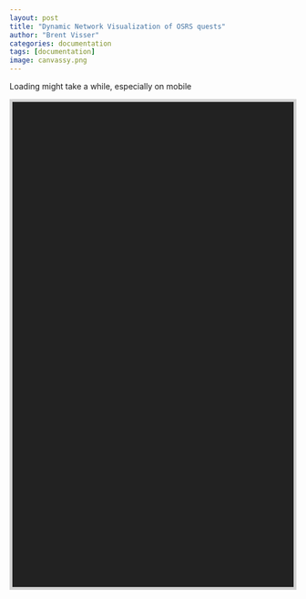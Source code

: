 ```yaml
---
layout: post
title: "Dynamic Network Visualization of OSRS quests"
author: "Brent Visser"
categories: documentation
tags: [documentation]
image: canvassy.png
---
```


<head>
<meta http-equiv="content-type" content="text/html; charset=UTF-8">
  <title>Network | Quests of OSRS</title>

  <script type="text/javascript" src="https://bsvisser.github.io/OSRSquests/vis-network.min.js"></script>
  <link href="https://bsvisser.github.io/OSRSquests/vis.css" rel="stylesheet" type="text/css">

  <style type="text/css">
    #mynetwork {
      width: 98%;
      height: 850px;
      border: 5px solid lightgray;
      background: #222222;
    }
  </style>
</head>
<body>
  <p> Loading might take a while, especially on mobile</p>
<div id="mynetwork"><div class="vis-network" style="position: relative; overflow: hidden; touch-action: pan-y; -moz-user-select: none; width: 100%; height: 100%;" tabindex="900"><canvas style="position: relative; touch-action: none; -moz-user-select: none; width: 100%; height: 100%;" width="600" height="400"></canvas></div></div>

<script type="text/javascript">
  // create an array with nodes
        nodes = new vis.DataSet([{"font": {"color": "white"}, "id": "The Great Brain Robbery", "label": "The Great Brain Robbery", "shape": "dot", "title": "The Great Brain Robbery"}, {"font": {"color": "white"}, "id": "Creature of Fenkenstrain", "label": "Creature of Fenkenstrain", "shape": "dot", "title": "Creature of Fenkenstrain"}, {"font": {"color": "white"}, "id": "Cabin Fever", "label": "Cabin Fever", "shape": "dot", "title": "Cabin Fever"}, {"font": {"color": "white"}, "id": "Freeing Pirate Pete", "label": "Freeing Pirate Pete", "shape": "dot", "title": "Freeing Pirate Pete"}, {"font": {"color": "white"}, "id": "Priest in Peril", "label": "Priest in Peril", "shape": "dot", "title": "Priest in Peril"}, {"font": {"color": "white"}, "id": "The Restless Ghost", "label": "The Restless Ghost", "shape": "dot", "title": "The Restless Ghost"}, {"font": {"color": "white"}, "id": "Rum Deal", "label": "Rum Deal", "shape": "dot", "title": "Rum Deal"}, {"font": {"color": "white"}, "id": "Pirate\u0027s Treasure", "label": "Pirate\u0027s Treasure", "shape": "dot", "title": "Pirate\u0027s Treasure"}, {"font": {"color": "white"}, "id": "Zogre Flesh Eaters", "label": "Zogre Flesh Eaters", "shape": "dot", "title": "Zogre Flesh Eaters"}, {"font": {"color": "white"}, "id": "Big Chompy Bird Hunting", "label": "Big Chompy Bird Hunting", "shape": "dot", "title": "Big Chompy Bird Hunting"}, {"font": {"color": "white"}, "id": "Jungle Potion", "label": "Jungle Potion", "shape": "dot", "title": "Jungle Potion"}, {"font": {"color": "white"}, "id": "Fairytale II - Cure a Queen", "label": "Fairytale II - Cure a Queen", "shape": "dot", "title": "Fairytale II - Cure a Queen"}, {"font": {"color": "white"}, "id": "Fairytale I - Growing Pains", "label": "Fairytale I - Growing Pains", "shape": "dot", "title": "Fairytale I - Growing Pains"}, {"font": {"color": "white"}, "id": "Lost City", "label": "Lost City", "shape": "dot", "title": "Lost City"}, {"font": {"color": "white"}, "id": "Nature Spirit", "label": "Nature Spirit", "shape": "dot", "title": "Nature Spirit"}, {"font": {"color": "white"}, "id": "Wanted!", "label": "Wanted!", "shape": "dot", "title": "Wanted!"}, {"font": {"color": "white"}, "id": "Recruitment Drive", "label": "Recruitment Drive", "shape": "dot", "title": "Recruitment Drive"}, {"font": {"color": "white"}, "id": "The Lost Tribe", "label": "The Lost Tribe", "shape": "dot", "title": "The Lost Tribe"}, {"font": {"color": "white"}, "id": "Druidic Ritual", "label": "Druidic Ritual", "shape": "dot", "title": "Druidic Ritual"}, {"font": {"color": "white"}, "id": "Rune Mysteries", "label": "Rune Mysteries", "shape": "dot", "title": "Rune Mysteries"}, {"font": {"color": "white"}, "id": "Black Knight\u0027s Fortress", "label": "Black Knight\u0027s Fortress", "shape": "dot", "title": "Black Knight\u0027s Fortress"}, {"font": {"color": "white"}, "id": "Freeing King Awowogei", "label": "Freeing King Awowogei", "shape": "dot", "title": "Freeing King Awowogei"}, {"font": {"color": "white"}, "id": "Monkey Madness I", "label": "Monkey Madness I", "shape": "dot", "title": "Monkey Madness I"}, {"font": {"color": "white"}, "id": "The Grand Tree", "label": "The Grand Tree", "shape": "dot", "title": "The Grand Tree"}, {"font": {"color": "white"}, "id": "Tree Gnome Village", "label": "Tree Gnome Village", "shape": "dot", "title": "Tree Gnome Village"}, {"font": {"color": "white"}, "id": "A Tail of Two Cats", "label": "A Tail of Two Cats", "shape": "dot", "title": "A Tail of Two Cats"}, {"font": {"color": "white"}, "id": "Icthlarin\u0027s Little Helper", "label": "Icthlarin\u0027s Little Helper", "shape": "dot", "title": "Icthlarin\u0027s Little Helper"}, {"font": {"color": "white"}, "id": "Gertrude\u0027s Cat", "label": "Gertrude\u0027s Cat", "shape": "dot", "title": "Gertrude\u0027s Cat"}, {"font": {"color": "white"}, "id": "Making Friends with My Arm", "label": "Making Friends with My Arm", "shape": "dot", "title": "Making Friends with My Arm"}, {"font": {"color": "white"}, "id": "Swan Song", "label": "Swan Song", "shape": "dot", "title": "Swan Song"}, {"font": {"color": "white"}, "id": "Cold War", "label": "Cold War", "shape": "dot", "title": "Cold War"}, {"font": {"color": "white"}, "id": "Romeo \u0026 Juliet", "label": "Romeo \u0026 Juliet", "shape": "dot", "title": "Romeo \u0026 Juliet"}, {"font": {"color": "white"}, "id": "My Arm\u0027s Big Adventure", "label": "My Arm\u0027s Big Adventure", "shape": "dot", "title": "My Arm\u0027s Big Adventure"}, {"font": {"color": "white"}, "id": "One Small Favour", "label": "One Small Favour", "shape": "dot", "title": "One Small Favour"}, {"font": {"color": "white"}, "id": "Garden of Tranquillity", "label": "Garden of Tranquillity", "shape": "dot", "title": "Garden of Tranquillity"}, {"font": {"color": "white"}, "id": "The Feud", "label": "The Feud", "shape": "dot", "title": "The Feud"}, {"font": {"color": "white"}, "id": "Eadgar\u0027s Ruse", "label": "Eadgar\u0027s Ruse", "shape": "dot", "title": "Eadgar\u0027s Ruse"}, {"font": {"color": "white"}, "id": "Shilo Village", "label": "Shilo Village", "shape": "dot", "title": "Shilo Village"}, {"font": {"color": "white"}, "id": "Troll Stronghold", "label": "Troll Stronghold", "shape": "dot", "title": "Troll Stronghold"}, {"font": {"color": "white"}, "id": "Death Plateau", "label": "Death Plateau", "shape": "dot", "title": "Death Plateau"}, {"font": {"color": "white"}, "id": "A Taste of Hope", "label": "A Taste of Hope", "shape": "dot", "title": "A Taste of Hope"}, {"font": {"color": "white"}, "id": "Darkness of Hallowvale", "label": "Darkness of Hallowvale", "shape": "dot", "title": "Darkness of Hallowvale"}, {"font": {"color": "white"}, "id": "In Aid of the Myreque", "label": "In Aid of the Myreque", "shape": "dot", "title": "In Aid of the Myreque"}, {"font": {"color": "white"}, "id": "In Search of the Myreque", "label": "In Search of the Myreque", "shape": "dot", "title": "In Search of the Myreque"}, {"font": {"color": "white"}, "id": "Monkey Madness II", "label": "Monkey Madness II", "shape": "dot", "title": "Monkey Madness II"}, {"font": {"color": "white"}, "id": "The Eyes of Glouphrie", "label": "The Eyes of Glouphrie", "shape": "dot", "title": "The Eyes of Glouphrie"}, {"font": {"color": "white"}, "id": "Watchtower", "label": "Watchtower", "shape": "dot", "title": "Watchtower"}, {"font": {"color": "white"}, "id": "Tale of the Righteous", "label": "Tale of the Righteous", "shape": "dot", "title": "Tale of the Righteous"}, {"font": {"color": "white"}, "id": "Client of Kourend", "label": "Client of Kourend", "shape": "dot", "title": "Client of Kourend"}, {"font": {"color": "white"}, "id": "Holy Grail", "label": "Holy Grail", "shape": "dot", "title": "Holy Grail"}, {"font": {"color": "white"}, "id": "Merlin\u0027s Crystal", "label": "Merlin\u0027s Crystal", "shape": "dot", "title": "Merlin\u0027s Crystal"}, {"font": {"color": "white"}, "id": "Dragon Slayer II", "label": "Dragon Slayer II", "shape": "dot", "title": "Dragon Slayer II"}, {"font": {"color": "white"}, "id": "Dream Mentor", "label": "Dream Mentor", "shape": "dot", "title": "Dream Mentor"}, {"font": {"color": "white"}, "id": "Animal Magnetism", "label": "Animal Magnetism", "shape": "dot", "title": "Animal Magnetism"}, {"font": {"color": "white"}, "id": "Ghosts Ahoy", "label": "Ghosts Ahoy", "shape": "dot", "title": "Ghosts Ahoy"}, {"font": {"color": "white"}, "id": "Bone Voyage", "label": "Bone Voyage", "shape": "dot", "title": "Bone Voyage"}, {"font": {"color": "white"}, "id": "Legends\u0027 Quest", "label": "Legends\u0027 Quest", "shape": "dot", "title": "Legends\u0027 Quest"}, {"font": {"color": "white"}, "id": "Lunar Diplomacy", "label": "Lunar Diplomacy", "shape": "dot", "title": "Lunar Diplomacy"}, {"font": {"color": "white"}, "id": "Ernest the Chicken", "label": "Ernest the Chicken", "shape": "dot", "title": "Ernest the Chicken"}, {"font": {"color": "white"}, "id": "The Dig Site", "label": "The Dig Site", "shape": "dot", "title": "The Dig Site"}, {"font": {"color": "white"}, "id": "Family Crest", "label": "Family Crest", "shape": "dot", "title": "Family Crest"}, {"font": {"color": "white"}, "id": "Underground Pass", "label": "Underground Pass", "shape": "dot", "title": "Underground Pass"}, {"font": {"color": "white"}, "id": "Waterfall Quest", "label": "Waterfall Quest", "shape": "dot", "title": "Waterfall Quest"}, {"font": {"color": "white"}, "id": "Heroes\u0027 Quest", "label": "Heroes\u0027 Quest", "shape": "dot", "title": "Heroes\u0027 Quest"}, {"font": {"color": "white"}, "id": "The Fremennik Trials", "label": "The Fremennik Trials", "shape": "dot", "title": "The Fremennik Trials"}, {"font": {"color": "white"}, "id": "Biohazard", "label": "Biohazard", "shape": "dot", "title": "Biohazard"}, {"font": {"color": "white"}, "id": "Shield of Arrav", "label": "Shield of Arrav", "shape": "dot", "title": "Shield of Arrav"}, {"font": {"color": "white"}, "id": "Dragon Slayer", "label": "Dragon Slayer", "shape": "dot", "title": "Dragon Slayer"}, {"font": {"color": "white"}, "id": "Plague City", "label": "Plague City", "shape": "dot", "title": "Plague City"}, {"font": {"color": "white"}, "id": "Desert Treasure", "label": "Desert Treasure", "shape": "dot", "title": "Desert Treasure"}, {"font": {"color": "white"}, "id": "Temple of Ikov", "label": "Temple of Ikov", "shape": "dot", "title": "Temple of Ikov"}, {"font": {"color": "white"}, "id": "The Tourist Trap", "label": "The Tourist Trap", "shape": "dot", "title": "The Tourist Trap"}, {"font": {"color": "white"}, "id": "Regicide", "label": "Regicide", "shape": "dot", "title": "Regicide"}, {"font": {"color": "white"}, "id": "Mourning\u0027s Ends Part II", "label": "Mourning\u0027s Ends Part II", "shape": "dot", "title": "Mourning\u0027s Ends Part II"}, {"font": {"color": "white"}, "id": "Mourning\u0027s Ends Part I", "label": "Mourning\u0027s Ends Part I", "shape": "dot", "title": "Mourning\u0027s Ends Part I"}, {"font": {"color": "white"}, "id": "Tai Bwo Wannai Trio", "label": "Tai Bwo Wannai Trio", "shape": "dot", "title": "Tai Bwo Wannai Trio"}, {"font": {"color": "white"}, "id": "Making History", "label": "Making History", "shape": "dot", "title": "Making History"}, {"font": {"color": "white"}, "id": "Olaf\u0027s Quest", "label": "Olaf\u0027s Quest", "shape": "dot", "title": "Olaf\u0027s Quest"}, {"font": {"color": "white"}, "id": "Another Cook\u0027s Quest", "label": "Another Cook\u0027s Quest", "shape": "dot", "title": "Another Cook\u0027s Quest"}, {"font": {"color": "white"}, "id": "Cook\u0027s Assistant", "label": "Cook\u0027s Assistant", "shape": "dot", "title": "Cook\u0027s Assistant"}, {"font": {"color": "white"}, "id": "Between a Rock...", "label": "Between a Rock...", "shape": "dot", "title": "Between a Rock..."}, {"font": {"color": "white"}, "id": "Dwarf Cannon", "label": "Dwarf Cannon", "shape": "dot", "title": "Dwarf Cannon"}, {"font": {"color": "white"}, "id": "Fishing Contest", "label": "Fishing Contest", "shape": "dot", "title": "Fishing Contest"}, {"font": {"color": "white"}, "id": "The Ascent of Arceuus", "label": "The Ascent of Arceuus", "shape": "dot", "title": "The Ascent of Arceuus"}, {"font": {"color": "white"}, "id": "What Lies Below", "label": "What Lies Below", "shape": "dot", "title": "What Lies Below"}, {"font": {"color": "white"}, "id": "Another Slice of H.A.M.", "label": "Another Slice of H.A.M.", "shape": "dot", "title": "Another Slice of H.A.M."}, {"font": {"color": "white"}, "id": "Death to the Dorgeshuun", "label": "Death to the Dorgeshuun", "shape": "dot", "title": "Death to the Dorgeshuun"}, {"font": {"color": "white"}, "id": "The Giant Dwarf", "label": "The Giant Dwarf", "shape": "dot", "title": "The Giant Dwarf"}, {"font": {"color": "white"}, "id": "Shadow of the Storm", "label": "Shadow of the Storm", "shape": "dot", "title": "Shadow of the Storm"}, {"font": {"color": "white"}, "id": "Demon Slayer", "label": "Demon Slayer", "shape": "dot", "title": "Demon Slayer"}, {"font": {"color": "white"}, "id": "The Golem", "label": "The Golem", "shape": "dot", "title": "The Golem"}, {"font": {"color": "white"}, "id": "Elemental Workshop II", "label": "Elemental Workshop II", "shape": "dot", "title": "Elemental Workshop II"}, {"font": {"color": "white"}, "id": "Elemental Workshop I", "label": "Elemental Workshop I", "shape": "dot", "title": "Elemental Workshop I"}, {"font": {"color": "white"}, "id": "Throne of Miscellania", "label": "Throne of Miscellania", "shape": "dot", "title": "Throne of Miscellania"}, {"font": {"color": "white"}, "id": "The Depths of Despair", "label": "The Depths of Despair", "shape": "dot", "title": "The Depths of Despair"}, {"font": {"color": "white"}, "id": "Ratcatchers", "label": "Ratcatchers", "shape": "dot", "title": "Ratcatchers"}, {"font": {"color": "white"}, "id": "Contact!", "label": "Contact!", "shape": "dot", "title": "Contact!"}, {"font": {"color": "white"}, "id": "Prince Ali Rescue", "label": "Prince Ali Rescue", "shape": "dot", "title": "Prince Ali Rescue"}, {"font": {"color": "white"}, "id": "Recipe for Disaster", "label": "Recipe for Disaster", "shape": "dot", "title": "Recipe for Disaster"}, {"font": {"color": "white"}, "id": "Goblin Diplomacy", "label": "Goblin Diplomacy", "shape": "dot", "title": "Goblin Diplomacy"}, {"font": {"color": "white"}, "id": "Murder Mystery", "label": "Murder Mystery", "shape": "dot", "title": "Murder Mystery"}, {"font": {"color": "white"}, "id": "Horror from the Deep", "label": "Horror from the Deep", "shape": "dot", "title": "Horror from the Deep"}, {"font": {"color": "white"}, "id": "Witch\u0027s House", "label": "Witch\u0027s House", "shape": "dot", "title": "Witch\u0027s House"}, {"font": {"color": "white"}, "id": "Freeing the Goblin generals", "label": "Freeing the Goblin generals", "shape": "dot", "title": "Freeing the Goblin generals"}, {"font": {"color": "white"}, "id": "Freeing the Mountain dwarf", "label": "Freeing the Mountain dwarf", "shape": "dot", "title": "Freeing the Mountain dwarf"}, {"font": {"color": "white"}, "id": "Freeing Evil Dave", "label": "Freeing Evil Dave", "shape": "dot", "title": "Freeing Evil Dave"}, {"font": {"color": "white"}, "id": "Freeing the Lumbridge Guide", "label": "Freeing the Lumbridge Guide", "shape": "dot", "title": "Freeing the Lumbridge Guide"}, {"font": {"color": "white"}, "id": "Freeing Skrach Uglogwee", "label": "Freeing Skrach Uglogwee", "shape": "dot", "title": "Freeing Skrach Uglogwee"}, {"font": {"color": "white"}, "id": "Freeing Sir Amik Varze", "label": "Freeing Sir Amik Varze", "shape": "dot", "title": "Freeing Sir Amik Varze"}, {"font": {"color": "white"}, "id": "The Fremennik Isles", "label": "The Fremennik Isles", "shape": "dot", "title": "The Fremennik Isles"}, {"font": {"color": "white"}, "id": "Troll Romance", "label": "Troll Romance", "shape": "dot", "title": "Troll Romance"}, {"font": {"color": "white"}, "id": "Rag and Bone Man II", "label": "Rag and Bone Man II", "shape": "dot", "title": "Rag and Bone Man II"}, {"font": {"color": "white"}, "id": "Rag and Bone Man", "label": "Rag and Bone Man", "shape": "dot", "title": "Rag and Bone Man"}, {"font": {"color": "white"}, "id": "The Forsaken Tower", "label": "The Forsaken Tower", "shape": "dot", "title": "The Forsaken Tower"}, {"font": {"color": "white"}, "id": "Forgettable Tale...", "label": "Forgettable Tale...", "shape": "dot", "title": "Forgettable Tale..."}, {"font": {"color": "white"}, "id": "King\u0027s Ransom", "label": "King\u0027s Ransom", "shape": "dot", "title": "King\u0027s Ransom"}, {"font": {"color": "white"}, "id": "Black Knights\u0027 Fortress", "label": "Black Knights\u0027 Fortress", "shape": "dot", "title": "Black Knights\u0027 Fortress"}, {"font": {"color": "white"}, "id": "Royal Trouble", "label": "Royal Trouble", "shape": "dot", "title": "Royal Trouble"}, {"font": {"color": "white"}, "id": "The Queen of Thieves", "label": "The Queen of Thieves", "shape": "dot", "title": "The Queen of Thieves"}, {"font": {"color": "white"}, "id": "Roving Elves", "label": "Roving Elves", "shape": "dot", "title": "Roving Elves"}, {"font": {"color": "white"}, "id": "Sheep Herder", "label": "Sheep Herder", "shape": "dot", "title": "Sheep Herder"}, {"font": {"color": "white"}, "id": "The Slug Menace", "label": "The Slug Menace", "shape": "dot", "title": "The Slug Menace"}, {"font": {"color": "white"}, "id": "Sea Slug", "label": "Sea Slug", "shape": "dot", "title": "Sea Slug"}, {"font": {"color": "white"}, "id": "Scorpion Catcher", "label": "Scorpion Catcher", "shape": "dot", "title": "Scorpion Catcher"}, {"font": {"color": "white"}, "id": "Alfred Grimhand\u0027s Barcrawl", "label": "Alfred Grimhand\u0027s Barcrawl", "shape": "dot", "title": "Alfred Grimhand\u0027s Barcrawl"}, {"font": {"color": "white"}, "id": "Devious Minds", "label": "Devious Minds", "shape": "dot", "title": "Devious Minds"}, {"font": {"color": "white"}, "id": "Enter the Abyss", "label": "Enter the Abyss", "shape": "dot", "title": "Enter the Abyss"}, {"font": {"color": "white"}, "id": "Doric\u0027s Quest", "label": "Doric\u0027s Quest", "shape": "dot", "title": "Doric\u0027s Quest"}, {"font": {"color": "white"}, "id": "Freeing the Mountain Dwarf", "label": "Freeing the Mountain Dwarf", "shape": "dot", "title": "Freeing the Mountain Dwarf"}, {"font": {"color": "white"}, "id": 0, "label": "Observatory Quest", "shape": "dot"}, {"font": {"color": "white"}, "id": 1, "label": "Enlightened Journey", "shape": "dot"}, {"font": {"color": "white"}, "id": 2, "label": "Enakhra\u0027s Lament", "shape": "dot"}, {"font": {"color": "white"}, "id": 3, "label": "Tribal Totem", "shape": "dot"}, {"font": {"color": "white"}, "id": 4, "label": "Monk\u0027s Friend", "shape": "dot"}, {"font": {"color": "white"}, "id": 5, "label": "Clock Tower", "shape": "dot"}, {"font": {"color": "white"}, "id": 6, "label": "Tears of Guthix", "shape": "dot"}, {"font": {"color": "white"}, "id": 7, "label": "The Hand in the Sand", "shape": "dot"}, {"font": {"color": "white"}, "id": 8, "label": "Spirits of the Elid", "shape": "dot"}, {"font": {"color": "white"}, "id": 9, "label": "Mountain Daughter", "shape": "dot"}, {"font": {"color": "white"}, "id": 10, "label": "Haunted Mine", "shape": "dot"}, {"font": {"color": "white"}, "id": 11, "label": "A Soul\u0027s Bane", "shape": "dot"}, {"font": {"color": "white"}, "id": 12, "label": "Hazeel Cult", "shape": "dot"}, {"font": {"color": "white"}, "id": 13, "label": "Shades of Mort\u0027ton", "shape": "dot"}, {"font": {"color": "white"}, "id": 14, "label": "Fight Arena", "shape": "dot"}, {"font": {"color": "white"}, "id": 15, "label": "Tower of Life", "shape": "dot"}, {"font": {"color": "white"}, "id": 16, "label": "Eagles\u0027 Peak", "shape": "dot"}, {"font": {"color": "white"}, "id": 17, "label": "Grim Tales", "shape": "dot"}, {"font": {"color": "white"}, "id": 18, "label": "Sheep Shearer", "shape": "dot"}, {"font": {"color": "white"}, "id": 19, "label": "Vampire Slayer", "shape": "dot"}, {"font": {"color": "white"}, "id": 20, "label": "Imp Catcher", "shape": "dot"}, {"font": {"color": "white"}, "id": 21, "label": "Witch\u0027s Potion", "shape": "dot"}, {"font": {"color": "white"}, "id": 22, "label": "The Knight\u0027s Sword", "shape": "dot"}, {"font": {"color": "white"}, "id": 23, "label": "Misthalin Mystery", "shape": "dot"}, {"font": {"color": "white"}, "id": 24, "label": "The Corsair Curse", "shape": "dot"}, {"font": {"color": "white"}, "id": 25, "label": "X Marks the Spot", "shape": "dot"}]);
  // create an array with edges
        edges = new vis.DataSet([{"from": "The Great Brain Robbery", "to": "Creature of Fenkenstrain"}, {"from": "The Great Brain Robbery", "to": "Cabin Fever"}, {"from": "The Great Brain Robbery", "to": "Freeing Pirate Pete"}, {"from": "Creature of Fenkenstrain", "to": "Priest in Peril"}, {"from": "Creature of Fenkenstrain", "to": "The Restless Ghost"}, {"from": "Cabin Fever", "to": "Rum Deal"}, {"from": "Cabin Fever", "to": "Priest in Peril"}, {"from": "Cabin Fever", "to": "Pirate\u0027s Treasure"}, {"from": "Rum Deal", "to": "Zogre Flesh Eaters"}, {"from": "Zogre Flesh Eaters", "to": "Big Chompy Bird Hunting"}, {"from": "Zogre Flesh Eaters", "to": "Jungle Potion"}, {"from": "Fairytale II - Cure a Queen", "to": "Fairytale I - Growing Pains"}, {"from": "Fairytale I - Growing Pains", "to": "Lost City"}, {"from": "Fairytale I - Growing Pains", "to": "Nature Spirit"}, {"from": "Fairytale I - Growing Pains", "to": "Jungle Potion"}, {"from": "Nature Spirit", "to": "The Restless Ghost"}, {"from": "Nature Spirit", "to": "Priest in Peril"}, {"from": "Wanted!", "to": "Recruitment Drive"}, {"from": "Wanted!", "to": "The Lost Tribe"}, {"from": "Wanted!", "to": "Priest in Peril"}, {"from": "Recruitment Drive", "to": "Druidic Ritual"}, {"from": "Recruitment Drive", "to": "Rune Mysteries"}, {"from": "Recruitment Drive", "to": "Black Knight\u0027s Fortress"}, {"from": "Freeing King Awowogei", "to": "Monkey Madness I"}, {"from": "Monkey Madness I", "to": "The Grand Tree"}, {"from": "Monkey Madness I", "to": "Tree Gnome Village"}, {"from": "A Tail of Two Cats", "to": "Icthlarin\u0027s Little Helper"}, {"from": "Icthlarin\u0027s Little Helper", "to": "Gertrude\u0027s Cat"}, {"from": "Making Friends with My Arm", "to": "Swan Song"}, {"from": "Making Friends with My Arm", "to": "Cold War"}, {"from": "Making Friends with My Arm", "to": "Romeo \u0026 Juliet"}, {"from": "Making Friends with My Arm", "to": "My Arm\u0027s Big Adventure"}, {"from": "Swan Song", "to": "One Small Favour"}, {"from": "Swan Song", "to": "Garden of Tranquillity"}, {"from": "My Arm\u0027s Big Adventure", "to": "The Feud"}, {"from": "My Arm\u0027s Big Adventure", "to": "Jungle Potion"}, {"from": "My Arm\u0027s Big Adventure", "to": "Eadgar\u0027s Ruse"}, {"from": "One Small Favour", "to": "Rune Mysteries"}, {"from": "One Small Favour", "to": "Shilo Village"}, {"from": "Garden of Tranquillity", "to": "Creature of Fenkenstrain"}, {"from": "Eadgar\u0027s Ruse", "to": "Druidic Ritual"}, {"from": "Eadgar\u0027s Ruse", "to": "Troll Stronghold"}, {"from": "Shilo Village", "to": "Jungle Potion"}, {"from": "Troll Stronghold", "to": "Death Plateau"}, {"from": "A Taste of Hope", "to": "Darkness of Hallowvale"}, {"from": "Darkness of Hallowvale", "to": "In Aid of the Myreque"}, {"from": "In Aid of the Myreque", "to": "In Search of the Myreque"}, {"from": "In Search of the Myreque", "to": "Nature Spirit"}, {"from": "Monkey Madness II", "to": "The Eyes of Glouphrie"}, {"from": "Monkey Madness II", "to": "Troll Stronghold"}, {"from": "Monkey Madness II", "to": "Watchtower"}, {"from": "The Eyes of Glouphrie", "to": "The Grand Tree"}, {"from": "Tale of the Righteous", "to": "Client of Kourend"}, {"from": "Holy Grail", "to": "Merlin\u0027s Crystal"}, {"from": "Dragon Slayer II", "to": "Dream Mentor"}, {"from": "Dragon Slayer II", "to": "A Tail of Two Cats"}, {"from": "Dragon Slayer II", "to": "Animal Magnetism"}, {"from": "Dragon Slayer II", "to": "Ghosts Ahoy"}, {"from": "Dragon Slayer II", "to": "Bone Voyage"}, {"from": "Dragon Slayer II", "to": "Client of Kourend"}, {"from": "Dragon Slayer II", "to": "Legends\u0027 Quest"}, {"from": "Dream Mentor", "to": "Lunar Diplomacy"}, {"from": "Dream Mentor", "to": "Eadgar\u0027s Ruse"}, {"from": "Animal Magnetism", "to": "The Restless Ghost"}, {"from": "Animal Magnetism", "to": "Ernest the Chicken"}, {"from": "Animal Magnetism", "to": "Priest in Peril"}, {"from": "Ghosts Ahoy", "to": "The Restless Ghost"}, {"from": "Bone Voyage", "to": "The Dig Site"}, {"from": "Legends\u0027 Quest", "to": "Family Crest"}, {"from": "Legends\u0027 Quest", "to": "Shilo Village"}, {"from": "Legends\u0027 Quest", "to": "Underground Pass"}, {"from": "Legends\u0027 Quest", "to": "Waterfall Quest"}, {"from": "Legends\u0027 Quest", "to": "Heroes\u0027 Quest"}, {"from": "Lunar Diplomacy", "to": "The Fremennik Trials"}, {"from": "Lunar Diplomacy", "to": "Lost City"}, {"from": "Lunar Diplomacy", "to": "Rune Mysteries"}, {"from": "Lunar Diplomacy", "to": "Shilo Village"}, {"from": "The Dig Site", "to": "Druidic Ritual"}, {"from": "Underground Pass", "to": "Biohazard"}, {"from": "Heroes\u0027 Quest", "to": "Shield of Arrav"}, {"from": "Heroes\u0027 Quest", "to": "Lost City"}, {"from": "Heroes\u0027 Quest", "to": "Dragon Slayer"}, {"from": "Heroes\u0027 Quest", "to": "Merlin\u0027s Crystal"}, {"from": "Biohazard", "to": "Plague City"}, {"from": "Desert Treasure", "to": "The Dig Site"}, {"from": "Desert Treasure", "to": "Temple of Ikov"}, {"from": "Desert Treasure", "to": "The Tourist Trap"}, {"from": "Desert Treasure", "to": "Troll Stronghold"}, {"from": "Desert Treasure", "to": "Priest in Peril"}, {"from": "Desert Treasure", "to": "Waterfall Quest"}, {"from": "Regicide", "to": "Underground Pass"}, {"from": "Mourning\u0027s Ends Part II", "to": "Mourning\u0027s Ends Part I"}, {"from": "Tai Bwo Wannai Trio", "to": "Jungle Potion"}, {"from": "Making History", "to": "Priest in Peril"}, {"from": "Making History", "to": "The Restless Ghost"}, {"from": "Olaf\u0027s Quest", "to": "The Fremennik Trials"}, {"from": "Another Cook\u0027s Quest", "to": "Cook\u0027s Assistant"}, {"from": "Between a Rock...", "to": "Dwarf Cannon"}, {"from": "Between a Rock...", "to": "Fishing Contest"}, {"from": "The Ascent of Arceuus", "to": "Client of Kourend"}, {"from": "What Lies Below", "to": "Rune Mysteries"}, {"from": "Another Slice of H.A.M.", "to": "Death to the Dorgeshuun"}, {"from": "Another Slice of H.A.M.", "to": "The Giant Dwarf"}, {"from": "Another Slice of H.A.M.", "to": "The Dig Site"}, {"from": "Another Slice of H.A.M.", "to": "Druidic Ritual"}, {"from": "Death to the Dorgeshuun", "to": "The Lost Tribe"}, {"from": "Shadow of the Storm", "to": "Demon Slayer"}, {"from": "Shadow of the Storm", "to": "The Golem"}, {"from": "Elemental Workshop II", "to": "Elemental Workshop I"}, {"from": "Throne of Miscellania", "to": "Heroes\u0027 Quest"}, {"from": "The Depths of Despair", "to": "Client of Kourend"}, {"from": "Ratcatchers", "to": "Icthlarin\u0027s Little Helper"}, {"from": "Contact!", "to": "Prince Ali Rescue"}, {"from": "Contact!", "to": "Icthlarin\u0027s Little Helper"}, {"from": "Recipe for Disaster", "to": "Fishing Contest"}, {"from": "Recipe for Disaster", "to": "Goblin Diplomacy"}, {"from": "Recipe for Disaster", "to": "Big Chompy Bird Hunting"}, {"from": "Recipe for Disaster", "to": "Murder Mystery"}, {"from": "Recipe for Disaster", "to": "Nature Spirit"}, {"from": "Recipe for Disaster", "to": "Shadow of the Storm"}, {"from": "Recipe for Disaster", "to": "Monkey Madness I"}, {"from": "Recipe for Disaster", "to": "Desert Treasure"}, {"from": "Recipe for Disaster", "to": "Horror from the Deep"}, {"from": "Recipe for Disaster", "to": "Cook\u0027s Assistant"}, {"from": "Recipe for Disaster", "to": "Witch\u0027s House"}, {"from": "Recipe for Disaster", "to": "Gertrude\u0027s Cat"}, {"from": "Recipe for Disaster", "to": "Legends\u0027 Quest"}, {"from": "Recipe for Disaster", "to": "Freeing the Goblin generals"}, {"from": "Recipe for Disaster", "to": "Freeing the Mountain dwarf"}, {"from": "Recipe for Disaster", "to": "Freeing Evil Dave"}, {"from": "Recipe for Disaster", "to": "Freeing the Lumbridge Guide"}, {"from": "Recipe for Disaster", "to": "Freeing Pirate Pete"}, {"from": "Recipe for Disaster", "to": "Freeing Skrach Uglogwee"}, {"from": "Recipe for Disaster", "to": "Freeing Sir Amik Varze"}, {"from": "Recipe for Disaster", "to": "Freeing King Awowogei"}, {"from": "Freeing Evil Dave", "to": "Shadow of the Storm"}, {"from": "Freeing Evil Dave", "to": "Gertrude\u0027s Cat"}, {"from": "Freeing Sir Amik Varze", "to": "Family Crest"}, {"from": "Freeing Sir Amik Varze", "to": "Shilo Village"}, {"from": "Freeing Sir Amik Varze", "to": "Underground Pass"}, {"from": "Freeing Sir Amik Varze", "to": "Waterfall Quest"}, {"from": "Freeing Sir Amik Varze", "to": "Heroes\u0027 Quest"}, {"from": "The Fremennik Isles", "to": "The Fremennik Trials"}, {"from": "Troll Romance", "to": "Troll Stronghold"}, {"from": "Rag and Bone Man II", "to": "Rag and Bone Man"}, {"from": "The Forsaken Tower", "to": "Client of Kourend"}, {"from": "Forgettable Tale...", "to": "The Giant Dwarf"}, {"from": "Forgettable Tale...", "to": "Fishing Contest"}, {"from": "King\u0027s Ransom", "to": "Holy Grail"}, {"from": "King\u0027s Ransom", "to": "Murder Mystery"}, {"from": "King\u0027s Ransom", "to": "One Small Favour"}, {"from": "King\u0027s Ransom", "to": "Black Knights\u0027 Fortress"}, {"from": "Royal Trouble", "to": "Throne of Miscellania"}, {"from": "The Queen of Thieves", "to": "Client of Kourend"}, {"from": "Mourning\u0027s Ends Part I", "to": "Roving Elves"},{"from": "Roving Elves", "to": "Regicide"},{"from": "Roving Elves", "to": "Waterfall Quest"}, {"from": "Mourning\u0027s Ends Part I", "to": "Big Chompy Bird Hunting"}, {"from": "Mourning\u0027s Ends Part I", "to": "Sheep Herder"}, {"from": "The Slug Menace", "to": "Wanted!"}, {"from": "The Slug Menace", "to": "Sea Slug"}, {"from": "Scorpion Catcher", "to": "Alfred Grimhand\u0027s Barcrawl"}, {"from": "Devious Minds", "to": "Wanted!"}, {"from": "Devious Minds", "to": "Troll Stronghold"}, {"from": "Devious Minds", "to": "Enter the Abyss"}, {"from": "Devious Minds", "to": "Doric\u0027s Quest"}, {"from": "Enter the Abyss", "to": "Rune Mysteries"}, {"from": "Freeing the Mountain Dwarf", "to": "Fishing Contest"}]);
  // create a network
  var container = document.getElementById('mynetwork');
  var data = {
    nodes: nodes,
    edges: edges
  };
  var options = {
  "nodes": {
    "color": {
      "highlight": {
        "background": "rgba(158,226,237,1)"
      }
    },
    "font": {
      "size": 32
    },
    "scaling": {
      "min": 2,
      "max": 13
    },
    "shape": "dot"
  },
  "edges": {
    "arrows": {
      "from": {
        "enabled": true
      }
    },
    "color": {
      "inherit": true
    },
    "smooth": {
      "forceDirection": "none",
      "roundness": 1
    },
    "width": 2
  },
  "physics": {
    "forceAtlas2Based": {
      "gravitationalConstant": -322,
      "springLength": 65,
      "avoidOverlap": 0.86
    },
    "minVelocity": 0.75,
    "solver": "forceAtlas2Based",
}}
;
  var network = new vis.Network(container, data, options);
</script>




</body>
